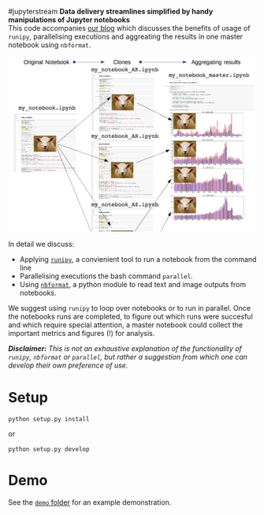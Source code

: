 #jupyterstream
**Data delivery streamlines simplified by handy manipulations of Jupyter notebooks**  
This code accompanies [our blog](https://cambridgeanalytica.org/news/jupyterstream) which discusses the benefits of usage of `runipy`, parallelising executions and aggreating the results in one master notebook using `nbformat`.

![Alt text](./png/jupyterstream.png?raw=true "Title")

In detail we discuss:  
* Applying [`runipy`](https://pypi.python.org/pypi/runipy), a convienient tool to run a notebook from the command line
* Parallelising executions the bash command `parallel`.   
* Using [`nbformat`](https://nbformat.readthedocs.io/en/latest/format_description.html), a python module to read text and image outputs from notebooks.  

We suggest using `runipy` to loop over notebooks or to run in parallel. Once the notebooks runs are completed, to figure out which runs were succesful and which require special attention,  a master notebook could collect the important metrics and figures (!) for analysis. 


***Disclaimer:*** *This is not an exhaustive explanation of the functionality of `runipy`, `nbformat` or `parallel`, but rather a suggestion from which one can develop their own preference of use.* 


# Setup
```
python setup.py install 
```
or 
```
python setup.py develop
```


# Demo
See the [`demo` folder](./demo/) for an example demonstration.  

